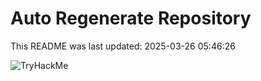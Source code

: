 # Auto Regenerate Repository

This README was last updated: 2025-03-26 05:46:26

 ![TryHackMe](https://tryhackme.com/badge/533634)